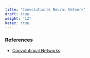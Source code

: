 ```yaml
---
title: "Convolutional Neural Network"
draft: true
weight: "12"
katex: true
---
```


### References
- [Convolutional Networks](http://www.deeplearningbook.org/contents/convnets.html)
